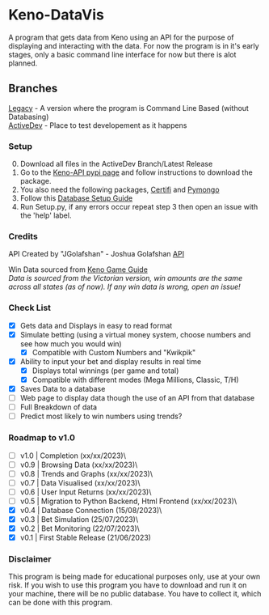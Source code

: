 # Keno-DataVis
A program that gets data from Keno using an API for the purpose of displaying and interacting with the data. For now the program is in it's early stages, only a basic command line interface for now but there is alot planned. 

## Branches
[Legacy](https://github.com/CatotronExists/Keno-DataVis/tree/Legacy) - A version where the program is Command Line Based (without Databasing)\
[ActiveDev](https://github.com/CatotronExists/Keno-DataVis/tree/ActiveDev) - Place to test developement as it happens

### Setup 
0. Download all files in the ActiveDev Branch/Latest Release
1. Go to the [Keno-API pypi page](https://pypi.org/project/kenoAPI/) and follow instructions to download the package.
2. You also need the following packages, [Certifi](https://pypi.org/project/certifi/) and [Pymongo](https://pypi.org/project/pymongo/)
3. Follow this [Database Setup Guide](https://gist.github.com/CatotronExists/2776b4175cb21c23d10f16a62a3f68f0)
4. Run Setup.py, if any errors occur repeat step 3 then open an issue with the 'help' label.

### Credits
API Created by "JGolafshan" - Joshua Golafshan [API](https://github.com/JGolafshan/keno-api)

Win Data sourced from [Keno Game Guide](https://www.keno.com.au/keno-pdfs/VIC_Game%20Guide.pdf)\
*Data is sourced from the Victorian version, win amounts are the same across all states (as of now). If any win data is wrong, open an issue!*

### Check List
- [x] Gets data and Displays in easy to read format
- [x] Simulate betting (using a virtual money system, choose numbers and see how much you would win)
  - [x] Compatible with Custom Numbers and "Kwikpik"
- [x] Ability to input your bet and display results in real time
  - [x] Displays total winnings (per game and total)
  - [x] Compatible with different modes (Mega Millions, Classic, T/H)
- [x] Saves Data to a database
- [ ] Web page to display data though the use of an API from that database
- [ ] Full Breakdown of data
- [ ] Predict most likely to win numbers using trends?

### Roadmap to v1.0
- [ ] v1.0 | Completion (xx/xx/2023)\
- [ ] v0.9 | Browsing Data (xx/xx/2023)\
- [ ] v0.8 | Trends and Graphs (xx/xx/2023)\
- [ ] v0.7 | Data Visualised (xx/xx/2023)\
- [ ] v0.6 | User Input Returns (xx/xx/2023)\
- [ ] v0.5 | Migration to Python Backend, Html Frontend (xx/xx/2023)\
- [x] v0.4 | Database Connection (15/08/2023)\
- [x] v0.3 | Bet Simulation (25/07/2023)\
- [x] v0.2 | Bet Monitoring (22/07/2023)\
- [x] v0.1 | First Stable Release (21/06/2023)

### Disclaimer
This program is being made for educational purposes only, use at your own risk.
If you wish to use this program you have to download and run it on your machine, there will be no public database. You have to collect it, which can be done with this program.

